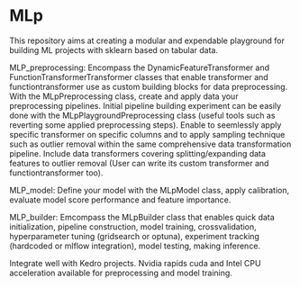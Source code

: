 # MLp
This repository aims at creating a modular and expendable playground for building ML projects with sklearn based on tabular data.


MLP_preprocessing: 
Encompass the DynamicFeatureTransformer and FunctionTransformerTransformer classes that enable transformer and functiontransformer use as custom building blocks for data preprocessing. With the MLpPreprocessing class, create and apply data your preprocessing pipelines. 
Initial pipeline building experiment can be easily done with the MLpPlaygroundPreprocessing class (useful tools such as reverting some applied preprocessing steps).
Enable to seemlessly apply specific transformer on specific columns and to apply sampling technique such as outlier removal within the same comprehensive data transformation pipeline. Include data transformers covering splitting/expanding data features to outlier removal (User can write its custom transformer and functiontransformer too).

MLP_model: Define your model with the MLpModel class, apply calibration, evaluate model score performance and feature importance.

MLP_builder: Emcompass the MLpBuilder class that enables quick data initialization, pipeline construction, model training, crossvalidation, hyperparameter tuning (gridsearch or optuna), experiment tracking (hardcoded or mlflow integration), model testing, making inference.

Integrate well with Kedro projects.
Nvidia rapids cuda and Intel CPU acceleration available for preprocessing and model training.


